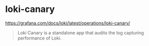 # loki-canary

https://grafana.com/docs/loki/latest/operations/loki-canary/

> Loki Canary is a standalone app that audits the log capturing performance of Loki.

